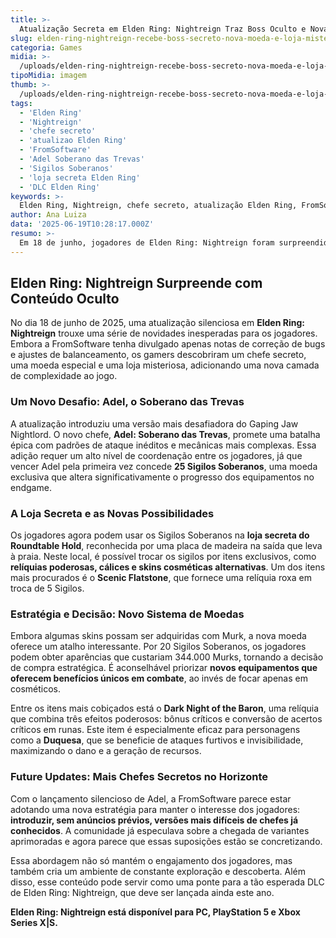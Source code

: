 ```yaml
---
title: >-
  Atualização Secreta em Elden Ring: Nightreign Traz Boss Oculto e Nova Dinâmica de Jogo
slug: elden-ring-nightreign-recebe-boss-secreto-nova-moeda-e-loja-misteriosa-em-atualizacao-surpresa
categoria: Games
midia: >-
  /uploads/elden-ring-nightreign-recebe-boss-secreto-nova-moeda-e-loja-misteriosa-em-atualizacao-surpresa-thumb.webp
tipoMidia: imagem
thumb: >-
  /uploads/elden-ring-nightreign-recebe-boss-secreto-nova-moeda-e-loja-misteriosa-em-atualizacao-surpresa-thumb.webp
tags:
  - 'Elden Ring'
  - 'Nightreign'
  - 'chefe secreto'
  - 'atualizao Elden Ring'
  - 'FromSoftware'
  - 'Adel Soberano das Trevas'
  - 'Sigilos Soberanos'
  - 'loja secreta Elden Ring'
  - 'DLC Elden Ring'
keywords: >-
  Elden Ring, Nightreign, chefe secreto, atualização Elden Ring, FromSoftware, Adel Soberano das Trevas, Sigilos Soberanos, loja secreta Elden Ring, DLC Elden Ring
author: Ana Luiza
data: '2025-06-19T10:28:17.000Z'
resumo: >-
  Em 18 de junho, jogadores de Elden Ring: Nightreign foram surpreendidos com uma atualização que introduziu um chefe secreto, uma moeda inédita e uma loja misteriosa, sem qualquer anúncio prévio da FromSoftware.
---
```


## Elden Ring: Nightreign Surpreende com Conteúdo Oculto

No dia 18 de junho de 2025, uma atualização silenciosa em **Elden Ring: Nightreign** trouxe uma série de novidades inesperadas para os jogadores. Embora a FromSoftware tenha divulgado apenas notas de correção de bugs e ajustes de balanceamento, os gamers descobriram um chefe secreto, uma moeda especial e uma loja misteriosa, adicionando uma nova camada de complexidade ao jogo.

### Um Novo Desafio: Adel, o Soberano das Trevas

A atualização introduziu uma versão mais desafiadora do Gaping Jaw Nightlord. O novo chefe, **Adel: Soberano das Trevas**, promete uma batalha épica com padrões de ataque inéditos e mecânicas mais complexas. Essa adição requer um alto nível de coordenação entre os jogadores, já que vencer Adel pela primeira vez concede **25 Sigilos Soberanos**, uma moeda exclusiva que altera significativamente o progresso dos equipamentos no endgame.

### A Loja Secreta e as Novas Possibilidades

Os jogadores agora podem usar os Sigilos Soberanos na **loja secreta do Roundtable Hold**, reconhecida por uma placa de madeira na saída que leva à praia. Neste local, é possível trocar os sigilos por itens exclusivos, como **relíquias poderosas, cálices e skins cosméticas alternativas**. Um dos itens mais procurados é o **Scenic Flatstone**, que fornece uma relíquia roxa em troca de 5 Sigilos.

### Estratégia e Decisão: Novo Sistema de Moedas

Embora algumas skins possam ser adquiridas com Murk, a nova moeda oferece um atalho interessante. Por 20 Sigilos Soberanos, os jogadores podem obter aparências que custariam 344.000 Murks, tornando a decisão de compra estratégica. É aconselhável priorizar **novos equipamentos que oferecem benefícios únicos em combate**, ao invés de focar apenas em cosméticos.

Entre os itens mais cobiçados está o **Dark Night of the Baron**, uma relíquia que combina três efeitos poderosos: bônus críticos e conversão de acertos críticos em runas. Este item é especialmente eficaz para personagens como a **Duquesa**, que se beneficie de ataques furtivos e invisibilidade, maximizando o dano e a geração de recursos.

### Future Updates: Mais Chefes Secretos no Horizonte

Com o lançamento silencioso de Adel, a FromSoftware parece estar adotando uma nova estratégia para manter o interesse dos jogadores: **introduzir, sem anúncios prévios, versões mais difíceis de chefes já conhecidos**. A comunidade já especulava sobre a chegada de variantes aprimoradas e agora parece que essas suposições estão se concretizando.

Essa abordagem não só mantém o engajamento dos jogadores, mas também cria um ambiente de constante exploração e descoberta. Além disso, esse conteúdo pode servir como uma ponte para a tão esperada DLC de Elden Ring: Nightreign, que deve ser lançada ainda este ano.

**Elden Ring: Nightreign está disponível para PC, PlayStation 5 e Xbox Series X|S.**